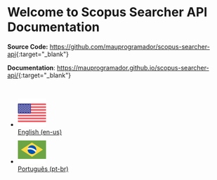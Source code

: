 # Welcome to Scopus Searcher API Documentation

**Source Code:** <https://github.com/mauprogramador/scopus-searcher-api>{:target="_blank"}

**Documentation**: <https://mauprogramador.github.io/scopus-searcher-api/>{:target="_blank"}

<br/>

<div class="grid cards" markdown>

- [![USA Flag](images/en.png)](en/index.md) <br/> [English (en-us)](en/index.md)
- [![Brazil Flag](images/br.png)](pt/index.md) <br/> [Português (pt-br)](pt/index.md)

</div>
